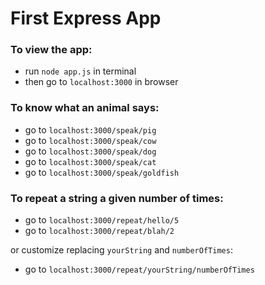 # First Express App

### To view the app:
- run `node app.js` in terminal
- then go to `localhost:3000` in browser

### To know what an animal says:
- go to `localhost:3000/speak/pig`
- go to `localhost:3000/speak/cow`
- go to `localhost:3000/speak/dog`
- go to `localhost:3000/speak/cat`
- go to `localhost:3000/speak/goldfish`

### To repeat a string a given number of times:
- go to `localhost:3000/repeat/hello/5`
- go to `localhost:3000/repeat/blah/2`

or customize replacing `yourString` and `numberOfTimes`:
- go to `localhost:3000/repeat/yourString/numberOfTimes`
